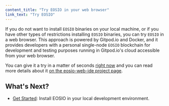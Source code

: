 ```yaml
---
content_title: "Try EOSIO in your web browser"
link_text: "Try EOSIO"
---
```


If you do not want to install `EOSIO` binaries on your local machine, or if you have other types of restrictions installing `EOSIO` binaries, you can try `EOSIO` in a web browser. This approach is powered by Gitpod.io and Docker, and it provides developers with a personal single-node `EOSIO` blockchain for development and testing purposes running in Gitpod.io's cloud accessible from your web browser.

You can give it a try in a matter of seconds [right now](https://gitpod.io/#https://github.com/EOSIO/eosio-web-ide) and you can read more details about it [on the eosio-web-ide project page](https://github.com/EOSIO/eosio-web-ide).

## What's Next?
- [Get Started](./02_development-environment/02_introduction.md): Install EOSIO in your local development environment.

